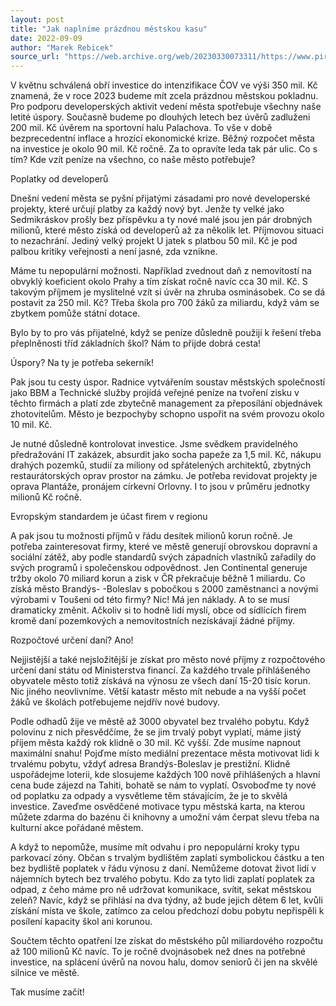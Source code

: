 ```yaml
---
layout: post
title: "Jak naplníme prázdnou městskou kasu"
date: 2022-09-09
author: "Marek Rebicek"
source_url: "https://web.archive.org/web/20230330073311/https://www.piratibrandys.cz/clanek/2022-09-09-jak-naplnime-prazdnou-mestskou-kasu"
---
```

V květnu schválená obří investice do intenzifikace ČOV ve výši 350 mil. Kč znamená, že v roce 2023 budeme mít zcela prázdnou městskou pokladnu. Pro podporu developerských aktivit vedení města spotřebuje všechny naše letité úspory. Současně budeme po dlouhých letech bez úvěrů zadluženi 200 mil. Kč úvěrem na sportovní halu Palachova. To vše v době bezprecedentní inflace a hrozící ekonomické krize. Běžný rozpočet města na investice je okolo 90 mil. Kč ročně. Za to opravíte leda tak pár ulic. Co s tím? Kde vzít peníze na všechno, co naše město potřebuje?

Poplatky od developerů

Dnešní vedení města se pyšní přijatými zásadami pro nové developerské projekty, které určují platby za každý nový byt. Jenže ty velké jako Sedmikráskov prošly bez příspěvku a ty nové malé jsou jen pár drobných milionů, které město získá od developerů až za několik let. Příjmovou situaci to nezachrání. Jediný velký projekt U jatek s platbou 50 mil. Kč je pod palbou kritiky veřejnosti a není jasné, zda vznikne.

Máme tu nepopulární možnosti. Například zvednout daň z nemovitostí na obvyklý koeficient okolo Prahy a tím získat ročně navíc cca 30 mil. Kč. S takovým příjmem je myslitelné vzít si úvěr na zhruba osminásobek. Co se dá postavit za 250 mil. Kč? Třeba škola pro 700 žáků za miliardu, když vám se zbytkem pomůže státní dotace.

Bylo by to pro vás přijatelné, když se peníze důsledně použijí k řešení třeba přeplněnosti tříd základních škol? Nám to přijde dobrá cesta!

Úspory? Na ty je potřeba sekerník!

Pak jsou tu cesty úspor. Radnice vytvářením soustav městských společností jako BBM a Technické služby projídá veřejné peníze na tvoření zisku v těchto firmách a platí zde zbytečně management za přeposílání objednávek zhotovitelům. Město je bezpochyby schopno uspořit na svém provozu okolo 10 mil. Kč.

Je nutné důsledně kontrolovat investice. Jsme svědkem pravidelného předražování IT zakázek, absurdit jako socha papeže za 1,5 mil. Kč, nákupu drahých pozemků, studií za miliony od spřátelených architektů, zbytných restaurátorských oprav prostor na zámku. Je potřeba revidovat projekty je oprava Plantáže, pronájem církevní Orlovny. I to jsou v průměru jednotky milionů Kč ročně.

Evropským standardem je účast firem v regionu

A pak jsou tu možnosti příjmů v řádu desítek milionů korun ročně. Je potřeba zainteresovat firmy, které ve městě generují obrovskou dopravní a sociální zátěž, aby podle standardů svých západních vlastníků zařadily do svých programů i společenskou odpovědnost. Jen Continental generuje tržby okolo 70 miliard korun a zisk v ČR překračuje běžně 1 miliardu. Co získá město Brandýs- -Boleslav s pobočkou s 2000 zaměstnanci a novými výrobami v Toušeni od této firmy? Nic! Má jen náklady. A to se musí dramaticky změnit. Ačkoliv si to hodně lidí myslí, obce od sídlících firem kromě daní pozemkových a nemovitostních nezískávají žádné příjmy.

Rozpočtové určení daní? Ano!

Nejjistější a také nejsložitější je získat pro město nové příjmy z rozpočtového určení daní státu od Ministerstva financí. Za každého trvale přihlášeného obyvatele město totiž získává na výnosu ze všech daní 15-20 tisíc korun. Nic jiného neovlivníme. Větší katastr město mít nebude a na vyšší počet žáků ve školách potřebujeme nejdřív nové budovy.

Podle odhadů žije ve městě až 3000 obyvatel bez trvalého pobytu. Když polovinu z nich přesvědčíme, že se jim trvalý pobyt vyplatí, máme jistý příjem města každý rok klidně o 30 mil. Kč vyšší. Zde musíme napnout maximální snahu! Pojďme místo mediální prezentace města motivovat lidi k trvalému pobytu, vždyť adresa Brandýs-Boleslav je prestižní. Klidně uspořádejme loterii, kde slosujeme každých 100 nově přihlášených a hlavní cena bude zájezd na Tahiti, bohatě se nám to vyplatí. Osvoboďme ty nové od poplatku za odpady a vysvětleme těm stávajícím, že je to skvělá investice. Zaveďme osvědčené motivace typu městská karta, na kterou můžete zdarma do bazénu či knihovny a umožní vám čerpat slevu třeba na kulturní akce pořádané městem.

A když to nepomůže, musíme mít odvahu i pro nepopulární kroky typu parkovací zóny. Občan s trvalým bydlištěm zaplatí symbolickou částku a ten bez bydliště poplatek v řádu výnosu z daní. Nemůžeme dotovat život lidí v nájemních bytech bez trvalého pobytu. Kdo za tyto lidi zaplatí poplatek za odpad, z čeho máme pro ně udržovat komunikace, svítit, sekat městskou zeleň? Navíc, když se přihlásí na dva týdny, až bude jejich dětem 6 let, kvůli získání místa ve škole, zatímco za celou předchozí dobu pobytu nepřispěli k posílení kapacity škol ani korunou.

Součtem těchto opatření lze získat do městského půl miliardového rozpočtu až 100 milionů Kč navíc. To je ročně dvojnásobek než dnes na potřebné investice, na splácení úvěrů na novou halu, domov seniorů či jen na skvělé silnice ve městě.

Tak musíme začít!


